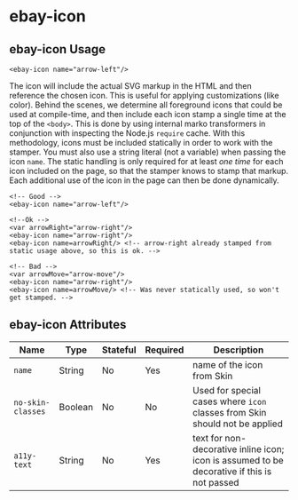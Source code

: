 # ebay-icon

## ebay-icon Usage

```marko
<ebay-icon name="arrow-left"/>
```

The icon will include the actual SVG markup in the HTML and then reference the chosen icon. This is useful for applying customizations (like color). Behind the scenes, we determine all foreground icons that could be used at compile-time, and then include each icon stamp a single time at the top of the `<body>`. This is done by using internal marko transformers in conjunction with inspecting the Node.js `require` cache. With this methodology, icons must be included statically in order to work with the stamper. You must also use a string literal (not a variable) when passing the icon `name`. The static handling is only required for at least _one time_ for each icon included on the page, so that the stamper knows to stamp that markup. Each additional use of the icon in the page can then be done dynamically.

```marko
<!-- Good -->
<ebay-icon name="arrow-left"/>

<!--Ok -->
<var arrowRight="arrow-right"/>
<ebay-icon name="arrow-right"/>
<ebay-icon name=arrowRight/> <!-- arrow-right already stamped from static usage above, so this is ok. -->

<!-- Bad -->
<var arrowMove="arrow-move"/>
<ebay-icon name="arrow-right"/>
<ebay-icon name=arrowMove/> <!-- Was never statically used, so won't get stamped. -->
```

## ebay-icon Attributes

Name | Type | Stateful | Required | Description
--- | --- | --- | --- | ---
`name` | String | No | Yes | name of the icon from Skin
`no-skin-classes` | Boolean | No | No | Used for special cases where `icon` classes from Skin should not be applied
`a11y-text` | String | No | Yes | text for non-decorative inline icon; icon is assumed to be decorative if this is not passed
